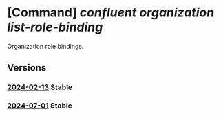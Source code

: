 # [Command] _confluent organization list-role-binding_

Organization role bindings.

## Versions

### [2024-02-13](/Resources/mgmt-plane/L3N1YnNjcmlwdGlvbnMve30vcmVzb3VyY2Vncm91cHMve30vcHJvdmlkZXJzL21pY3Jvc29mdC5jb25mbHVlbnQvb3JnYW5pemF0aW9ucy97fS9hY2Nlc3MvZGVmYXVsdC9saXN0cm9sZWJpbmRpbmdz/2024-02-13.xml) **Stable**

<!-- mgmt-plane /subscriptions/{}/resourcegroups/{}/providers/microsoft.confluent/organizations/{}/access/default/listrolebindings 2024-02-13 -->

### [2024-07-01](/Resources/mgmt-plane/L3N1YnNjcmlwdGlvbnMve30vcmVzb3VyY2Vncm91cHMve30vcHJvdmlkZXJzL21pY3Jvc29mdC5jb25mbHVlbnQvb3JnYW5pemF0aW9ucy97fS9hY2Nlc3MvZGVmYXVsdC9saXN0cm9sZWJpbmRpbmdz/2024-07-01.xml) **Stable**

<!-- mgmt-plane /subscriptions/{}/resourcegroups/{}/providers/microsoft.confluent/organizations/{}/access/default/listrolebindings 2024-07-01 -->
